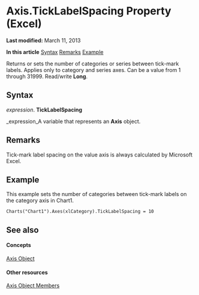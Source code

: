 
# Axis.TickLabelSpacing Property (Excel)

 **Last modified:** March 11, 2013

 **In this article**
 [Syntax](#sectionSection0)
 [Remarks](#sectionSection1)
 [Example](#sectionSection2)


Returns or sets the number of categories or series between tick-mark labels. Applies only to category and series axes. Can be a value from 1 through 31999. Read/write  **Long**.


## Syntax
<a name="sectionSection0"> </a>

 _expression_. **TickLabelSpacing**

 _expression_A variable that represents an  **Axis** object.


## Remarks
<a name="sectionSection1"> </a>

Tick-mark label spacing on the value axis is always calculated by Microsoft Excel.


## Example
<a name="sectionSection2"> </a>

This example sets the number of categories between tick-mark labels on the category axis in Chart1.


```
Charts("Chart1").Axes(xlCategory).TickLabelSpacing = 10 

```


## See also
<a name="sectionSection2"> </a>


#### Concepts


 [Axis Object](7e08c61b-90f4-8d91-0ee2-84283d10b324.md)
#### Other resources


 [Axis Object Members](2b60f79e-339d-a6cf-7ec6-a915b550c634.md)
